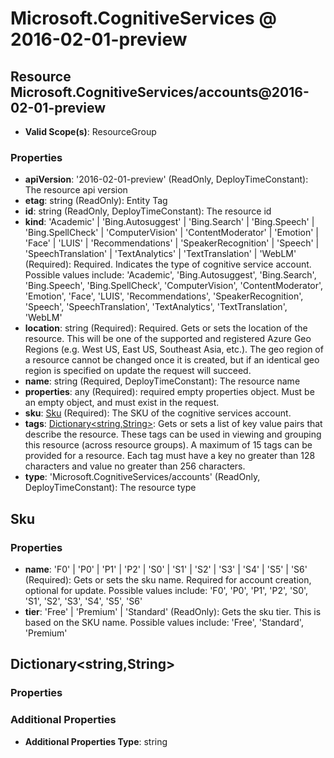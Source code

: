 # Microsoft.CognitiveServices @ 2016-02-01-preview

## Resource Microsoft.CognitiveServices/accounts@2016-02-01-preview
* **Valid Scope(s)**: ResourceGroup
### Properties
* **apiVersion**: '2016-02-01-preview' (ReadOnly, DeployTimeConstant): The resource api version
* **etag**: string (ReadOnly): Entity Tag
* **id**: string (ReadOnly, DeployTimeConstant): The resource id
* **kind**: 'Academic' | 'Bing.Autosuggest' | 'Bing.Search' | 'Bing.Speech' | 'Bing.SpellCheck' | 'ComputerVision' | 'ContentModerator' | 'Emotion' | 'Face' | 'LUIS' | 'Recommendations' | 'SpeakerRecognition' | 'Speech' | 'SpeechTranslation' | 'TextAnalytics' | 'TextTranslation' | 'WebLM' (Required): Required. Indicates the type of cognitive service account. Possible values include: 'Academic', 'Bing.Autosuggest', 'Bing.Search', 'Bing.Speech', 'Bing.SpellCheck', 'ComputerVision', 'ContentModerator', 'Emotion', 'Face', 'LUIS', 'Recommendations', 'SpeakerRecognition', 'Speech', 'SpeechTranslation', 'TextAnalytics', 'TextTranslation', 'WebLM'
* **location**: string (Required): Required. Gets or sets the location of the resource. This will be one of the supported and registered Azure Geo Regions (e.g. West US, East US, Southeast Asia, etc.). The geo region of a resource cannot be changed once it is created, but if an identical geo region is specified on update the request will succeed.
* **name**: string (Required, DeployTimeConstant): The resource name
* **properties**: any (Required): required empty properties object. Must be an empty object, and must exist in the request.
* **sku**: [Sku](#sku) (Required): The SKU of the cognitive services account.
* **tags**: [Dictionary<string,String>](#dictionarystringstring): Gets or sets a list of key value pairs that describe the resource. These tags can be used in viewing and grouping this resource (across resource groups). A maximum of 15 tags can be provided for a resource. Each tag must have a key no greater than 128 characters and value no greater than 256 characters.
* **type**: 'Microsoft.CognitiveServices/accounts' (ReadOnly, DeployTimeConstant): The resource type

## Sku
### Properties
* **name**: 'F0' | 'P0' | 'P1' | 'P2' | 'S0' | 'S1' | 'S2' | 'S3' | 'S4' | 'S5' | 'S6' (Required): Gets or sets the sku name. Required for account creation, optional for update. Possible values include: 'F0', 'P0', 'P1', 'P2', 'S0', 'S1', 'S2', 'S3', 'S4', 'S5', 'S6'
* **tier**: 'Free' | 'Premium' | 'Standard' (ReadOnly): Gets the sku tier. This is based on the SKU name. Possible values include: 'Free', 'Standard', 'Premium'

## Dictionary<string,String>
### Properties
### Additional Properties
* **Additional Properties Type**: string

